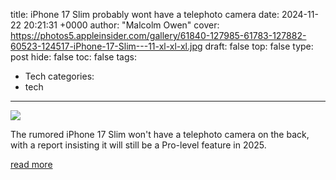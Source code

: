 title: iPhone 17 Slim probably wont have a telephoto camera
date: 2024-11-22 20:21:31 +0000
author: "Malcolm Owen"
cover: https://photos5.appleinsider.com/gallery/61840-127985-61783-127882-60523-124517-iPhone-17-Slim---11-xl-xl-xl.jpg
draft: false
top: false
type: post
hide: false
toc: false
tags:
  - Tech
categories:
  - tech
---

![](https://photos5.appleinsider.com/gallery/61840-127985-61783-127882-60523-124517-iPhone-17-Slim---11-xl-xl-xl.jpg)

The rumored iPhone 17 Slim won't have a telephoto camera on the back, with a report insisting it will still be a Pro-level feature in 2025.

[read more](https://appleinsider.com/articles/24/11/22/iphone-17-slim-probably-wont-have-a-telephoto-camera)
